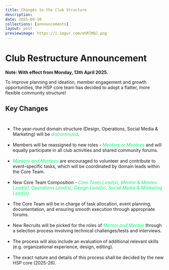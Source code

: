 ```yaml
---
title: Changes to the Club Structure
description:
date: 2025-04-10
collections: [announcements]
layout: post
previewimage: https://i.imgur.com/ehRlMQJ.png
---
```


# Club Restructure Announcement

**Note: With effect from Monday, 13th April 2025.**

To improve planning and ideation, member engagement and growth opportunities, the HSP core team has decided to adopt a flatter, more flexible community structure!

## Key Changes <br><br>

- The year-round domain structure (Design, Operations, Social Media & Marketing) will be <span style="font-style:italic;color:#00fb6b">discontinued</span>.<br><br>
- Members will be reassigned to new roles - <span style="font-style:italic;color:#00fb6b">Mentors or Mentees</span> and will equally participate in all club activities and shared community forums.<br><br>
- <span style="font-style:italic;color:#00fb6b">Mentors and Mentees</span> are encouraged to volunteer and contribute to event-specific tasks, which will be coordinated by domain leads within the Core Team.<br><br>
- New Core Team Composition - <span style="font-style:italic;color:#00fb6b">Core Team Lead(s), Mentor & Mentee Lead(s), Operations Lead(s), Design Lead(s), Social Media & Marketing Lead(s).</span><br><br>
- The Core Team will be in charge of task allocation, event planning, documentation, and ensuring smooth execution through appropriate forums.<br><br>
- New Recruits will be picked for the roles of <span style="font-style:italic;color:#00fb6b">Mentor and Mentee</span> through a selection process involving technical challenges/tests and interviews.<br><br>
- The process will also include an evaluation of additional relevant skills (e.g. organizational experience, design, editing).<br><br>
- The exact nature and details of this process shall be decided by the new HSP core (2025-26).<br><br>
